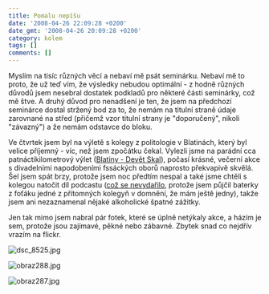 ```yaml
---
title: Pomalu nepíšu
date: '2008-04-26 22:09:28 +0200'
date_gmt: '2008-04-26 20:09:28 +0200'
category: kolem
tags: []
comments: []
---
```

<p>Myslím na tisíc různých věcí a nebaví mě psát seminárku. Nebaví mě to proto, že už teď vím, že výsledky nebudou optimální - z hodně různých důvodů jsem nesebral dostatek podkladů pro některé části seminárky, což mě štve. A druhý důvod pro nenadšení je ten, že jsem na předchozí seminárce dostal stržený bod za to, že nemám na titulní straně údaje zarovnané na střed (přičemž vzor titulní strany je "doporučený", nikoli "závazný") a že nemám odstavce do bloku.</p>
<p>Ve čtvrtek jsem byl na výletě s kolegy z politologie v Blatinách, který byl velice příjemný - víc, než jsem zpočátku čekal. Vylezli jsme na parádní cca patnáctikilometrový výlet (<a href="http://www.mapy.cz/#x=136870656@y=134432768@z=12@mm=TP@sa=s@st=s@ssq=blatiny@sss=1@ssp=120689573_121898881_150410149_149849985">Blatiny - Devět Skal</a>), počasí krásné, večerní akce s divadelními napodobeními fssáckých oborů naprosto překvapivě skvělá. Šel jsem spát brzy, protože jsem noc předtím nespal a také jsme chtěli s kolegou natočit díl podcastu (<a href="http://fsspodcast.cz/2008/04/26/fsspodcast-5-malem-byl/">což se nevydařilo</a>, protože jsem půjčil baterky z foťáku jedné z přítomných kolegyň v domnění, že mám ještě jedny), takže jsem ani nezaznamenal nějaké alkoholické špatné zážitky.</p>
<p>Jen tak mimo jsem nabral pár fotek, které se úplně netýkaly akce, a házím je sem, protože jsou zajímavé, pěkné nebo zábavné. Zbytek snad co nejdřív vrazím na flickr.</p>
<p><img src='/assets/migrated/wp-uploads/2008/04/dsc_8525.jpg' alt='dsc_8525.jpg' /></p>
<p><img src='/assets/migrated/wp-uploads/2008/04/obraz288.jpg' alt='obraz288.jpg' /></p>
<p><img src='/assets/migrated/wp-uploads/2008/04/obraz287.jpg' alt='obraz287.jpg' /></p>
